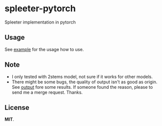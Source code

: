 # spleeter-pytorch
Spleeter implementation in pytorch

## Usage

See [example](./test_estimator.py) for the usage how to use.


## Note

* I only tested with 2stems model, not sure if it works for other models.
* There might be some bugs, the quality of output isn't as good as origin. See [output](./output) fore some results. If someone found the reason, please to send me a merge request. Thanks.

## License

**MIT**.
